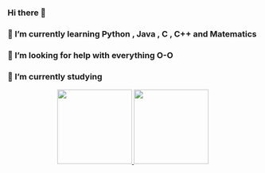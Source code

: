 ### Hi there 👋
### 🌱 I’m currently learning Python , Java , C , C++ and **Matematics**
### 🤔 I’m looking for help with everything O-O
### 🔭 I’m currently studying 
<div align="center">
  <a href="https://github.com/HackTime">
  <img height="150em" src="https://github-readme-stats.vercel.app/api?username=HackTime&show_icons=true&theme=dark&include_all_commits=true&count_private=true"/>
  <img height="150em" src="https://github-readme-stats.vercel.app/api/top-langs/?username=HackTime&layout=compact&langs_count=7&theme=dark"/>
</div>
<!--
**HackTime/HackTime** is a ✨ _special_ ✨ repository because its `README.md` (this file) appears on your GitHub profile.

Here are some ideas to get you started:

- 
- 👯 I’m looking to collaborate on ...
- 
- 💬 Ask me about ...
- 📫 How to reach me: ...
- 😄 Pronouns: ...
- ⚡ Fun fact: ...
-->

  <img src="https://camo.githubusercontent.com/b72df8c21489f2918cbc2f3c44373a2c8ef2c635eed58d93b4443a1f40194262/68747470733a2f2f6c616e796172642d70726f66696c652d726561646d652e76657263656c2e6170702f6170692f3736303134343137313037353337313030393f62673d3030303030303030266869646554696d657374616d703d747275652669646c654d6573736167653d4a7573742532306368696c6c696e2725323061742532307468652532306d6f6d656e742e2e2e" data-canonical-src="https://lanyard-profile-readme.vercel.app/api/760144171075371009?bg=00000000&amp;hideTimestamp=true&amp;idleMessage=Just%20chillin'%20at%20the%20moment..." style="max-width: 100%;" align="right">
